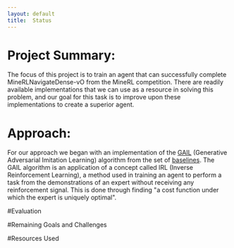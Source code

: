 ```yaml
---
layout: default
title:  Status
---
```


# Project Summary:
The focus of this project is to train an agent that can successfully complete MineRLNavigateDense-vO from the MineRL competition. There are readily available implementations that we can use as a resource in solving this problem, and our goal for this task is to improve upon these implementations to create a superior agent. 

# Approach:
For our approach we began with an implementation of the [GAIL](https://arxiv.org/pdf/1606.03476.pdf) (Generative Adversarial Imitation Learning) algorithm from the set of [baselines](https://github.com/minerllabs/baselines/tree/master/general/chainerrl#getting-started). The GAIL algorithm is an application of a concept called IRL (Inverse Reinforcement Learning), a method used in training an agent to perform a task from the demonstrations of an expert without receiving any reinforcement signal. This is done through finding "a cost function under which the expert is uniquely optimal".

#Evaluation

#Remaining Goals and Challenges

#Resources Used
